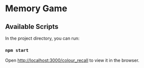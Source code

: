 # Memory Game

## Available Scripts

In the project directory, you can run:

### `npm start`

Open [http://localhost:3000/colour_recall](http://localhost:3000/colour_recall) to view it in the browser.
